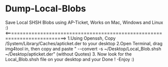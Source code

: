 # Dump-Local-Blobs
Save Local SHSH Blobs using AP-Ticket, Works on Mac, Windows and Linux :)
<===========================================================================>
1.Using Openssh, Copy /System/Library/Caches/apticket.der to your desktop
2.Open Terminal, drag img4tool in, then copy and paste 
" --convert -s ~/Desktop/Local_Blob.shsh ~/Desktop/apticket.der" (without Quotes)
3. Now look for the Local_Blob.shsh file on your desktop and your Done !
  -Enjoy :)

